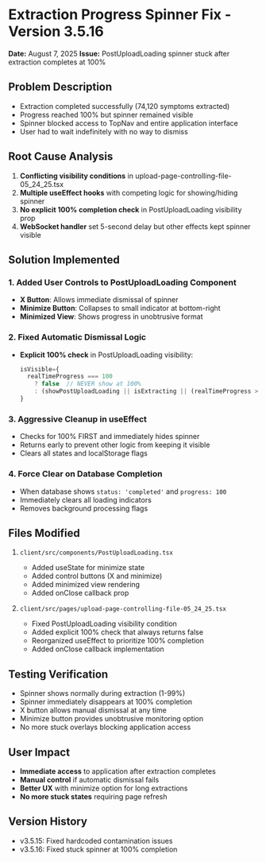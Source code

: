 # Extraction Progress Spinner Fix - Version 3.5.16
**Date:** August 7, 2025
**Issue:** PostUploadLoading spinner stuck after extraction completes at 100%

## Problem Description
- Extraction completed successfully (74,120 symptoms extracted)
- Progress reached 100% but spinner remained visible
- Spinner blocked access to TopNav and entire application interface
- User had to wait indefinitely with no way to dismiss

## Root Cause Analysis
1. **Conflicting visibility conditions** in upload-page-controlling-file-05_24_25.tsx
2. **Multiple useEffect hooks** with competing logic for showing/hiding spinner
3. **No explicit 100% completion check** in PostUploadLoading visibility prop
4. **WebSocket handler** set 5-second delay but other effects kept spinner visible

## Solution Implemented

### 1. Added User Controls to PostUploadLoading Component
- **X Button**: Allows immediate dismissal of spinner
- **Minimize Button**: Collapses to small indicator at bottom-right
- **Minimized View**: Shows progress in unobtrusive format

### 2. Fixed Automatic Dismissal Logic
- **Explicit 100% check** in PostUploadLoading visibility:
  ```javascript
  isVisible={
    realTimeProgress === 100 
      ? false  // NEVER show at 100%
      : (showPostUploadLoading || isExtracting || (realTimeProgress > 0 && realTimeProgress < 100))
  }
  ```

### 3. Aggressive Cleanup in useEffect
- Checks for 100% FIRST and immediately hides spinner
- Returns early to prevent other logic from keeping it visible
- Clears all states and localStorage flags

### 4. Force Clear on Database Completion
- When database shows `status: 'completed'` and `progress: 100`
- Immediately clears all loading indicators
- Removes background processing flags

## Files Modified
1. `client/src/components/PostUploadLoading.tsx`
   - Added useState for minimize state
   - Added control buttons (X and minimize)
   - Added minimized view rendering
   - Added onClose callback prop

2. `client/src/pages/upload-page-controlling-file-05_24_25.tsx`
   - Fixed PostUploadLoading visibility condition
   - Added explicit 100% check that always returns false
   - Reorganized useEffect to prioritize 100% completion
   - Added onClose callback implementation

## Testing Verification
- Spinner shows normally during extraction (1-99%)
- Spinner immediately disappears at 100% completion
- X button allows manual dismissal at any time
- Minimize button provides unobtrusive monitoring option
- No more stuck overlays blocking application access

## User Impact
- **Immediate access** to application after extraction completes
- **Manual control** if automatic dismissal fails
- **Better UX** with minimize option for long extractions
- **No more stuck states** requiring page refresh

## Version History
- v3.5.15: Fixed hardcoded contamination issues
- v3.5.16: Fixed stuck spinner at 100% completion